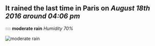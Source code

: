 ## It rained the last time in Paris on *August 18th 2016 around 04:06 pm*
💧💧💧  **moderate rain** *Humidity 70%*

![moderate rain](http://openweathermap.org/img/w/10d.png)
